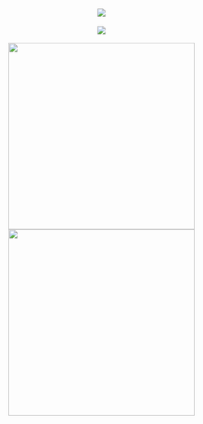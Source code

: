 <h1 align="center">
  <a href="#">
    <img src="https://readme-typing-svg.herokuapp.com/?lines=Hey,+There!+👋;Ekta+Arora+Here...;It's+great+connecting+with+you!&center=true&size=22">
  </a>
</h1>

<!--
**OuaklimOthmane/OuaklimOthmane** is a ✨ _special_ ✨ repository because its `README.md` (this file) appears on your GitHub profile.

Here are some ideas to get you started:

- 🔭 I’m currently working on Kertys
- 🌱 I’m currently learning everythings😆
- 👯 I’m looking to collaborate on open source projects
-->
<div align="center">
<img src="https://activity-graph.herokuapp.com/graph?username=OuaklimOthmaneScript&theme=dracula&bg_color=00000000&color=878787&line=4c8ed9&point=00000000&area=true&hide_border=true"><br><br>
  <img width="370px" src="https://github-readme-stats.vercel.app/api?username=OuaklimOthmaneScript&custom_title=Jaskirat+Singh's+Github+Stats&show_icons=true&hide_border=true&count_private=true&bg_color=00000000&title_color=58a6fe&text_color=878787&icon_color=58a6fe&cache_seconds=1800" />
  <img width="370px" src="https://github-readme-streak-stats.herokuapp.com/?user=Jas-Script&background=00000000&hide_border=true&stroke=878787&ring=4c8ed9&fire=4c8ed9&currStreakNum=878787&sideNums=878787&currStreakLabel=878787&sideLabels=878787&dates=878787" />
</p>
<p align="center">
